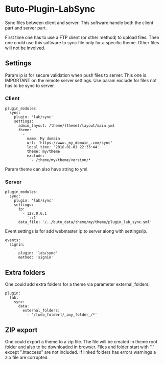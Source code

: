 # Buto-Plugin-LabSync

Sync files between client and server. This software handle both the client part and server part.

First time one has to use a FTP client (or other method) to upload files. Then one could use this software to sync file only for a specific theme. Other files will not be involved.



## Settings

Param ip is for secure validation when push files to server. This one is IMPORTANT on the remote server settings. Use param exclude for files not has to be sync to server.

### Client

```
plugin_modules:
  sync:
    plugin: 'lab/sync'
    settings:
      admin_layout: /theme/[theme]/layout/main.yml
      theme:
        -
          name: My domain
          url: 'https://www._my_domain_.com/sync'
          local_time: '2018-01-01 22:33:44'
          theme: my/theme
          exclude:
            - /theme/my/theme/version/*
```

Param theme can also have string to yml.

### Server

```
plugin_modules:
  sync:
    plugin: 'lab/sync'
    settings:
      ip:
        - 127.0.0.1
        - '::1'
      data_file: '/../buto_data/theme/my/theme/plugin_lab_sync.yml'
```

Event settings is for add webmaster ip to server along with settings/ip.

```
events:
  signin:
    -
      plugin: 'lab/sync'
      method: 'signin'
```


## Extra folders

One could add extra folders for a theme via parameter external_folders.
```
plugin:
  lab:
    sync:
      data:
        external_folders:
          - '/[web_folder]/_any_folder_/*'
```

## ZIP export

One could export a theme to a zip file. The file will be created in theme root folder and also to be downloaded in browser.
Files and folder start with "." except ".htaccess" are not included. If linked folders has errors warnings a zip file are corrupted.
